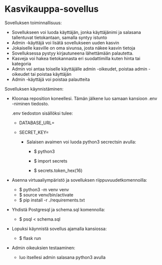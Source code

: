# Kasvikauppa-sovellus

Sovelluksen toiminnallisuus:

- Sovellukseen voi luoda käyttäjän, jonka käyttäjänimi ja salasana tallentuvat tietokantaan, samalla syntyy istunto
- Admin -käyttäjä voi lisätä sovellukseen uuden kasvin
- Jokaiselle kasville on oma sivunsa, josta näkee kasvin tietoja
- Sovelluksessa pystyy kirjautuneena lähettämään palautetta.
- Kasveja voi hakea tietokannasta eri suodattimilla kuten hinta tai kategoria
- Admin voi antaa toiselle käyttäjälle admin -oikeudet, poistaa admin -oikeudet tai poistaa käyttäjän
- Admin -käyttäjä voi poistaa palautteita


Sovelluksen käynnistäminen:

- Kloonaa reposition koneellesi. Tämän jälkene luo samaan kansioon .env -niminen tiedosto.

    .env tiedoston sisällöksi tulee:

  - DATABASE_URL=<tietokannan-paikallinen-osoite>

  - SECRET_KEY=<salainen-avain>
    - Salaisen avaimen voi luoda python3 secrectsin avulla:
      

      - $ python3
      
      - $ import secrets
      
      - $ secrets.token_hex(16)


- Asenna virtuaaliympäristö ja sovelluksen riippuvuudetkomennoilla:
  - $ python3 -m venv venv
  - $ source venv/bin/activate
  - $ pip install -r ./requirements.txt
- Yhdistä Postgresql ja schema.sql komennolla:
  -  $ psql < schema.sql
- Lopuksi käynnistä sovellus ajamalla kansiossa:
  - $ flask run

- Admin oikeuksien testaaminen:
  - luo itsellesi admin salasana python3 avulla

